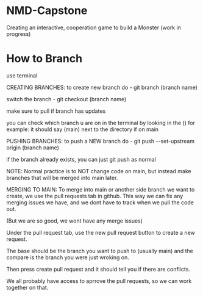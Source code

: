 # NMD-Capstone
Creating an interactive, cooperation game to build a Monster (work in progress)


# How to Branch
use terminal 

CREATING BRANCHES:
to create new branch do - git branch (branch name)

switch the branch - git checkout (branch name)

make sure to pull if branch has updates

you can check which branch u are on in the terminal by looking in the ()
for example: it should say (main) next to the directory if on main

PUSHING BRANCHES:
to push a NEW branch do - git push --set-upstream origin (branch name)

if the branch already exists, you can just git push as normal


NOTE:
Normal practice is to NOT change code on main, but instead make branches that will be merged into main later.


MERGING TO MAIN:
To merge into main or another side branch we want to create, we use the pull requests tab in github. This way we can fix any merging issues we have, and we dont have to track when we pull the code out.

(But we are so good, we wont have any merge issues)

Under the pull request tab, use the new pull request button to create a new request.

The base should be the branch you want to push to (usually main) and the compare is the branch you were just wroking on.

Then press create pull request and it should tell you if there are conflicts.

We all probably have access to aprrove the pull requests, so we can work together on that.

